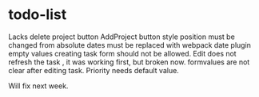# todo-list
Lacks delete project button
AddProject button style position must be changed from absolute
dates must be replaced with webpack date plugin
empty values creating task form should not be allowed.
Edit does not refresh the task , it was working first, but broken now.
formvalues are not clear after editing task.
Priority needs default value.

Will fix next week.
